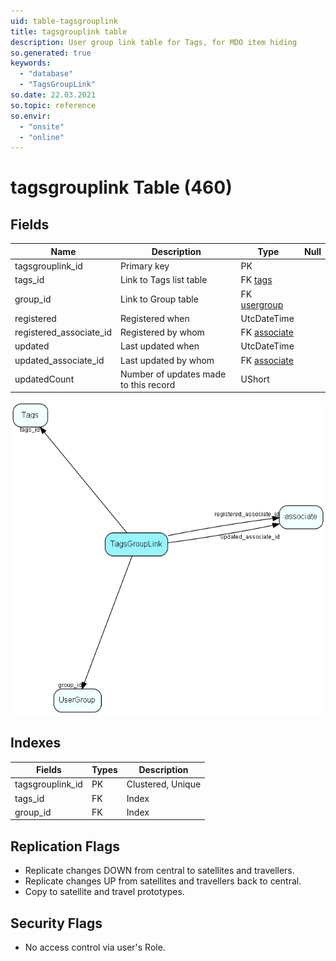 ```yaml
---
uid: table-tagsgrouplink
title: tagsgrouplink table
description: User group link table for Tags, for MDO item hiding
so.generated: true
keywords:
  - "database"
  - "TagsGroupLink"
so.date: 22.03.2021
so.topic: reference
so.envir:
  - "onsite"
  - "online"
---
```


# tagsgrouplink Table (460)

## Fields

| Name | Description | Type | Null |
|------|-------------|------|:----:|
|tagsgrouplink\_id|Primary key|PK| |
|tags\_id|Link to Tags list table|FK [tags](tags.md)| |
|group\_id|Link to Group table|FK [usergroup](usergroup.md)| |
|registered|Registered when|UtcDateTime| |
|registered\_associate\_id|Registered by whom|FK [associate](associate.md)| |
|updated|Last updated when|UtcDateTime| |
|updated\_associate\_id|Last updated by whom|FK [associate](associate.md)| |
|updatedCount|Number of updates made to this record|UShort| |


![TagsGroupLink table relationship diagram](./media/TagsGroupLink.png)

## Indexes

| Fields | Types | Description |
|--------|-------|-------------|
|tagsgrouplink\_id |PK |Clustered, Unique |
|tags\_id |FK |Index |
|group\_id |FK |Index |

## Replication Flags

* Replicate changes DOWN from central to satellites and travellers.
* Replicate changes UP from satellites and travellers back to central.
* Copy to satellite and travel prototypes.

## Security Flags

* No access control via user's Role.

